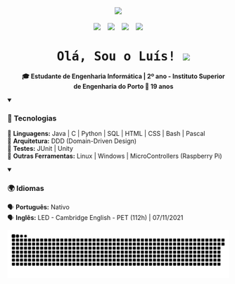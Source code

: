 <div align="center">
  <img src="https://github.com/user-attachments/assets/4e95fade-a458-4b8a-aa42-1a8d7afd2fb3"/>
</div>

<br/>

<div id="toc" align="center">
  <img src="https://api.visitorbadge.io/api/VisitorHit?user=LuisFreitas18&repo=github-visitors-badge&label=%F0%9F%91%80%20VISITORS&countColor=%23F3F8FF&labelColor=black"  />
  &nbsp;&nbsp;
  <img src="https://img.shields.io/github/followers/LuisFreitas18?style=for-the-badge&label=%F0%9F%91%A5%20Followers&labelColor=black&color=%23E26EE5" />
  &nbsp;&nbsp;
  <img src="https://img.shields.io/badge/dynamic/json?label=%F0%9F%93%A6%20REPOSITORIES&labelColor=black&color=%237E30E1&style=for-the-badge&query=public_repos&url=https://api.github.com/users/LuisFreitas18" />
  &nbsp;&nbsp;
  <img src="https://img.shields.io/github/stars/LuisFreitas18?style=for-the-badge&label=%E2%AD%90%20Stars&labelColor=black&color=%2349108B" />
  
  <ul style="list-style: none">
    <summary>
      <h1>
        <samp>Olá, Sou o
          <b>Luís!</b>
        </samp>
        <img src="https://media.giphy.com/media/hvRJCLFzcasrR4ia7z/giphy.gif" width="28">
      </h1>
      <p align="center">
        <strong>🎓 Estudante de Engenharia Informática | 2º ano - Instituto Superior de Engenharia do Porto  
📍 19 anos</strong>
      </p>
    </summary>
  </ul>
</div>

<details open>
  <summary><h3>🚀 <strong>Tecnologias </strong></h3></summary>

  🔹 **Linguagens:** Java | C | Python | SQL | HTML | CSS | Bash | Pascal  
  🔹 **Arquitetura:** DDD (Domain-Driven Design)  
  🔹 **Testes:** JUnit | Unity  
  🔹 **Outras Ferramentas:** Linux | Windows | MicroControllers (Raspberry Pi)
</details>

<details open>
  <summary><h3>🌍 <strong>Idiomas </strong></h3></summary>
  
  🗣️ **Português:** Nativo    
  🗣️ **Inglês:** LED - Cambridge English - PET (112h) | 07/11/2021
</details>

<div align="center">
  <img src="https://github.com/euandresimoes/euandresimoes/blob/output/github-snake-dark.svg"/>
</div>
